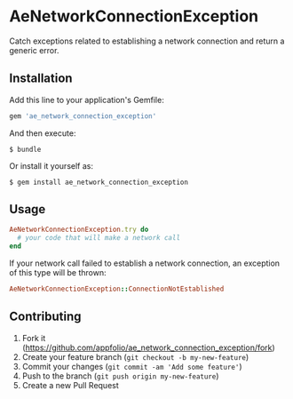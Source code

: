 # AeNetworkConnectionException

Catch exceptions related to establishing a network connection and return a generic error.

## Installation

Add this line to your application's Gemfile:

```ruby
gem 'ae_network_connection_exception'
```

And then execute:

    $ bundle

Or install it yourself as:

    $ gem install ae_network_connection_exception

## Usage

```ruby
AeNetworkConnectionException.try do
  # your code that will make a network call
end
```

If your network call failed to establish a network connection, an exception of this type will be thrown:
```ruby
AeNetworkConnectionException::ConnectionNotEstablished
```

## Contributing

1. Fork it (https://github.com/appfolio/ae_network_connection_exception/fork)
2. Create your feature branch (`git checkout -b my-new-feature`)
3. Commit your changes (`git commit -am 'Add some feature'`)
4. Push to the branch (`git push origin my-new-feature`)
5. Create a new Pull Request
